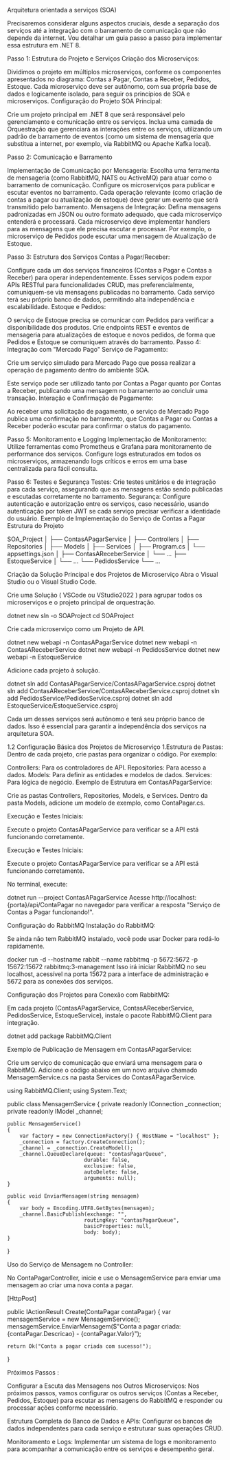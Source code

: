 Arquitetura orientada a serviços (SOA)

Precisaremos considerar alguns aspectos cruciais, desde a separação dos serviços até a integração com o barramento de comunicação que não depende da internet. Vou detalhar um guia passo a passo para implementar essa estrutura em .NET 8.

Passo 1: Estrutura do Projeto e Serviços
Criação dos Microserviços:

Dividimos o projeto em múltiplos microserviços, conforme os componentes apresentados no diagrama: Contas a Pagar, Contas a Receber, Pedidos, Estoque.
Cada microserviço deve ser autônomo, com sua própria base de dados e logicamente isolado, para seguir os princípios de SOA e microserviços.
Configuração do Projeto SOA Principal:

Crie um projeto principal em .NET 8 que será responsável pelo gerenciamento e comunicação entre os serviços.
Inclua uma camada de Orquestração que gerenciará as interações entre os serviços, utilizando um padrão de barramento de eventos (como um sistema de mensageria que substitua a internet, por exemplo, via RabbitMQ ou Apache Kafka local).

Passo 2: Comunicação e Barramento

Implementação de Comunicação por Mensageria:
Escolha uma ferramenta de mensageria (como RabbitMQ, NATS ou ActiveMQ) para atuar como o barramento de comunicação.
Configure os microserviços para publicar e escutar eventos no barramento. Cada operação relevante (como criação de contas a pagar ou atualização de estoque) deve gerar um evento que será transmitido pelo barramento.
Mensagens de Integração:
Defina mensagens padronizadas em JSON ou outro formato adequado, que cada microserviço entenderá e processará.
Cada microserviço deve implementar handlers para as mensagens que ele precisa escutar e processar. Por exemplo, o microserviço de Pedidos pode escutar uma mensagem de Atualização de Estoque.

Passo 3: Estrutura dos Serviços
Contas a Pagar/Receber:

Configure cada um dos serviços financeiros (Contas a Pagar e Contas a Receber) para operar independentemente.
Esses serviços podem expor APIs RESTful para funcionalidades CRUD, mas preferencialmente, comuniquem-se via mensagens publicadas no barramento.
Cada serviço terá seu próprio banco de dados, permitindo alta independência e escalabilidade.
Estoque e Pedidos:

O serviço de Estoque precisa se comunicar com Pedidos para verificar a disponibilidade dos produtos.
Crie endpoints REST e eventos de mensageria para atualizações de estoque e novos pedidos, de forma que Pedidos e Estoque se comuniquem através do barramento.
Passo 4: Integração com "Mercado Pago"
Serviço de Pagamento:

Crie um serviço simulado para Mercado Pago que possa realizar a operação de pagamento dentro do ambiente SOA.

Este serviço pode ser utilizado tanto por Contas a Pagar quanto por Contas a Receber, publicando uma mensagem no barramento ao concluir uma transação.
Interação e Confirmação de Pagamento:

Ao receber uma solicitação de pagamento, o serviço de Mercado Pago publica uma confirmação no barramento, que Contas a Pagar ou Contas a Receber poderão escutar para confirmar o status do pagamento.

Passo 5: Monitoramento e Logging
Implementação de Monitoramento:
Utilize ferramentas como Prometheus e Grafana para monitoramento de performance dos serviços.
Configure logs estruturados em todos os microserviços, armazenando logs críticos e erros em uma base centralizada para fácil consulta.

Passo 6: Testes e Segurança
Testes:
Crie testes unitários e de integração para cada serviço, assegurando que as mensagens estão sendo publicadas e escutadas corretamente no barramento.
Segurança:
Configure autenticação e autorização entre os serviços, caso necessário, usando autenticação por token JWT se cada serviço precisar verificar a identidade do usuário.
Exemplo de Implementação do Serviço de Contas a Pagar
Estrutura do Projeto

SOA_Project
│
├── ContasAPagarService
│   ├── Controllers
│   ├── Repositories
│   ├── Models
│   ├── Services
│   ├── Program.cs
│   └── appsettings.json
│
├── ContasAReceberService
│   └── ...
├── EstoqueService
│   └── ...
└── PedidosService
    └── ...

Criação da Solução Principal e dos Projetos de Microserviço
Abra o Visual Studio ou o Visual Studio Code.

Crie uma Solução ( VSCode ou VStudio2022 ) para agrupar todos os microserviços e o projeto principal de orquestração.

dotnet new sln -o SOAProject
cd SOAProject

Crie cada microserviço como um Projeto de API.


dotnet new webapi -n ContasAPagarService
dotnet new webapi -n ContasAReceberService
dotnet new webapi -n PedidosService
dotnet new webapi -n EstoqueService


Adicione cada projeto à solução.

dotnet sln add ContasAPagarService/ContasAPagarService.csproj
dotnet sln add ContasAReceberService/ContasAReceberService.csproj
dotnet sln add PedidosService/PedidosService.csproj
dotnet sln add EstoqueService/EstoqueService.csproj

Cada um desses serviços será autônomo e terá seu próprio banco de dados. Isso é essencial para garantir a independência dos serviços na arquitetura SOA.

1.2 Configuração Básica dos Projetos de Microserviço
1.Estrutura de Pastas: Dentro de cada projeto, crie pastas para organizar o código. Por exemplo:

Controllers: Para os controladores de API.
Repositories: Para acesso a dados.
Models: Para definir as entidades e modelos de dados.
Services: Para lógica de negócio.
Exemplo de Estrutura em ContasAPagarService:

Crie as pastas Controllers, Repositories, Models, e Services.
Dentro da pasta Models, adicione um modelo de exemplo, como ContaPagar.cs.

Execução e Testes Iniciais:

Execute o projeto ContasAPagarService para verificar se a API está funcionando corretamente.

Execução e Testes Iniciais:

Execute o projeto ContasAPagarService para verificar se a API está funcionando corretamente.

No terminal, execute:

dotnet run --project ContasAPagarService
Acesse http://localhost:{porta}/api/ContaPagar no navegador para verificar a resposta "Serviço de Contas a Pagar funcionando!".

Configuração do RabbitMQ
Instalação do RabbitMQ:

Se ainda não tem RabbitMQ instalado, você pode usar Docker para rodá-lo rapidamente.

docker run -d --hostname rabbit --name rabbitmq -p 5672:5672 -p 15672:15672 rabbitmq:3-management
Isso irá iniciar RabbitMQ no seu localhost, acessível na porta 15672 para a interface de administração e 5672 para as conexões dos serviços.

Configuração dos Projetos para Conexão com RabbitMQ:

Em cada projeto (ContasAPagarService, ContasAReceberService, PedidosService, EstoqueService), instale o pacote RabbitMQ.Client para integração.

dotnet add package RabbitMQ.Client

Exemplo de Publicação de Mensagem em ContasAPagarService:

Crie um serviço de comunicação que enviará uma mensagem para o RabbitMQ.
Adicione o código abaixo em um novo arquivo chamado MensagemService.cs na pasta Services do ContasAPagarService.

using RabbitMQ.Client;
using System.Text;

public class MensagemService
{
    private readonly IConnection _connection;
    private readonly IModel _channel;

    public MensagemService()
    {
        var factory = new ConnectionFactory() { HostName = "localhost" };
        _connection = factory.CreateConnection();
        _channel = _connection.CreateModel();
        _channel.QueueDeclare(queue: "contasPagarQueue",
                             durable: false,
                             exclusive: false,
                             autoDelete: false,
                             arguments: null);
    }

    public void EnviarMensagem(string mensagem)
    {
        var body = Encoding.UTF8.GetBytes(mensagem);
        _channel.BasicPublish(exchange: "",
                             routingKey: "contasPagarQueue",
                             basicProperties: null,
                             body: body);
    }
}

Uso do Serviço de Mensagem no Controller:

No ContaPagarController, inicie e use o MensagemService para enviar uma mensagem ao criar uma nova conta a pagar.

[HttpPost]

public IActionResult Create(ContaPagar contaPagar)
{
    var mensagemService = new MensagemService();
    mensagemService.EnviarMensagem($"Conta a pagar criada: {contaPagar.Descricao} - {contaPagar.Valor}");

    return Ok("Conta a pagar criada com sucesso!");
}

Próximos Passos :

 Configurar a Escuta das Mensagens nos Outros Microserviços: Nos próximos passos, vamos configurar os outros serviços (Contas a Receber, Pedidos, Estoque) para escutar as mensagens do RabbitMQ e responder ou processar ações conforme necessário.

 Estrutura Completa do Banco de Dados e APIs: Configurar os bancos de dados independentes para cada serviço e estruturar suas operações CRUD.

 Monitoramento e Logs: Implementar um sistema de logs e monitoramento para acompanhar a comunicação entre os serviços e desempenho geral.

